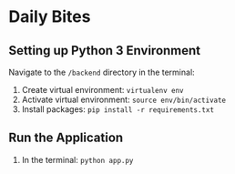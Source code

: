 # Daily Bites

## Setting up Python 3 Environment

Navigate to the `/backend` directory in the terminal:  

1. Create virtual environment: `virtualenv env`
2. Activate virtual environment: `source env/bin/activate`
3. Install packages: `pip install -r requirements.txt`

## Run the Application

1. In the terminal: `python app.py`
